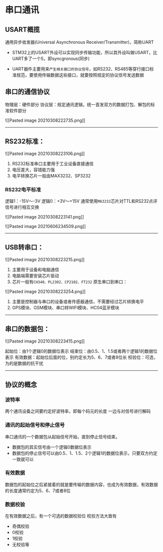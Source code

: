 # 串口通讯
## USART概揽
通用异步收发器(Universal Asynchronous Receiver/Transmitter)，简称UART
+ STM32上的USART外设可以实现同步传输功能，所以其外设叫做USART，比UART多了一个S，即syncgronous(同步)

+ UART器件主要用来`产生相关接口的协议信号`，如RS232、RS485等穿行接口标准规范，要使用传输数据这些接口，就要按照规定的协议信号发送数据

## 串口的通信协议
物理层：硬件部分
协议层：规定通讯逻辑，统一首发双方的数据打包、解包的标准软件部分
   
![[Pasted image 20210308222735.png]]
****
## RS232标准：
![[Pasted image 20210308223106.png]]

1.  RS232标准串口主要用于工业设备直接通信
2.  电压差大，容错能力强
3.  电平转换芯片一般由MAX3232、SP3232
### RS232电平标准
逻辑1：-15V～-3V
逻辑0：+3V～+15V
通常使用`MA3232`芯片对TTL和RS232点评信号进行相互交换

![[Pasted image 20210308223141.png]]

![[Pasted image 20210606234509.png]]
****
## USB转串口：
![[Pasted image 20210308223215.png]]

1.  主要用于设备和电脑通信
2.  电脑端需要安装芯片驱动
3.  芯片一般有`CH340、PL2302、CP2102、FT232`
原生串口到串口：

![[Pasted image 20210308223254.png]]

1.  主要是控制器与串口的设备或者传感器通信，不需要经过芯片转换电平
2.  GPS模块、GSM模块、串口转WIFI模块、HC04蓝牙模块

****
## 串口的数据包：
![[Pasted image 20210308223415.png]]

起始位：由1个逻辑0的数据位表示
结束位：由0.5、1、1.5或者两个逻辑1的数据位表示
有效数据：起始位后面的位，别约定长为5、6、7或者8位长
校验位：可选，为的是数据的抗干扰
****
## 协议的概念
### 波特率
两个通讯设备之间要约定好波特率，即每个码元的长度
一边与对信号进行解码
### 通讯的起始信号和停止信号
串口通讯的一个数据包从起始信号开始，直到停止信号结束。
+ 数据包的其实信号由一个逻辑0数据位表示
+ 数据包的停止信号可以由0.5、1、1.5、2个逻辑1的数据位表示，只要双方约定一致就可以
### 有效数据
数据包的起始位之后紧接着的就是要传输的数据内容，也成为有效数据，有效数据的长度通常约定为5、6、7或者8位
### 数据校验
在有效数据之后，有一个可选的数据校验位
校验方法大致有
+ 奇偶校验
+ 0校验
+ 1校验
+ 无校验等



